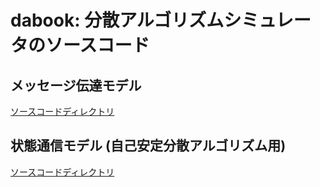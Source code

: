# dabook: 分散アルゴリズムシミュレータのソースコード

## メッセージ伝達モデル
[ソースコードディレクトリ](https://pages.github.com/h.kakugawa/dabook/mpda/)

## 状態通信モデル (自己安定分散アルゴリズム用)
[ソースコードディレクトリ](https://pages.github.com/h.kakugawa/dabook/mpda/)
